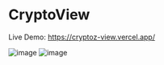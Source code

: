 # CryptoView

Live Demo: https://cryptoz-view.vercel.app/

![image](https://github.com/oviozz/cryptoView/assets/42685801/8e6560ff-0c6e-4976-a857-acf210372abd)
![image](https://github.com/oviozz/cryptoView/assets/42685801/7ec39724-8cb5-4031-b86f-7164b6f9dd4a)
